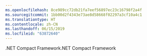 ```yaml
---
ms.openlocfilehash: 8ce989cc72db21fa7eef56897ec23c16798f2a4f
ms.sourcegitcommit: 1bb00d2f4343e73ae8d58668f02297a3cf10a4c1
ms.translationtype: HT
ms.contentlocale: zh-CN
ms.lasthandoff: 06/15/2019
ms.locfileid: "63872640"
---
```

<span data-ttu-id="6a128-101">.NET Compact Framework</span><span class="sxs-lookup"><span data-stu-id="6a128-101">.NET Compact Framework</span></span>